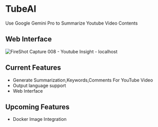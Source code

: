 # TubeAI
Use Google Gemini Pro to Summarize Youtube Video Contents

## Web Interface

![FireShot Capture 008 - Youtube Insight - localhost](https://github.com/wengcan/TubeAI/assets/4007458/935bb459-896b-4c5d-9f0d-bff8d8df6d92)


## Current Features
- Generate Summarization,Keywords,Comments For YouTube Video 
- Output language support
- Web Interface

## Upcoming Features

- Docker Image Integration